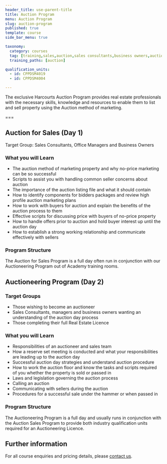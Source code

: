 ```yaml
---
header_title: use-parent-title
title: Auction Program
menu: Auction Program
slug: auction-program
published: true
template: course
side_bar_menu: true

taxonomy:
  category: courses
  tag: [training,sales,auction,sales consultants,business owners,auctioneer,managers]
  training_paths: [auction]

qualification_units:
  - id: CPPDSM4019
  - id: CPPDSM4004

---
```


The exclusive Harcourts Auction Program provides real estate professionals with the necessary skills, knowledge and resources to enable them to list and sell property using the Auction method of marketing.

===

## Auction for Sales (Day 1)
Target Group: Sales Consultants, Office Managers and Business Owners

### What you will Learn
- The auction method of marketing property and why no-price marketing can be so successful
- Scripts to assist you with handling common seller concerns about auction
- The importance of the auction listing file and what it should contain
- How to identify components for bidders packages and review high profile auction marketing plans
- How to work with buyers for auction and explain the benefits of the auction process to them
- Effective scripts for discussing price with buyers of no-price property
- How to handle offers prior to auction and hold buyer interest up until the auction day
- How to establish a strong working relationship and communicate effectively with sellers

### Program Structure
The Auction for Sales Program is a full day often run in conjunction with our Auctioneering Program out of Academy training rooms.

## Auctioneering Program (Day 2)

### Target Groups
- Those wishing to become an auctioneer
- Sales Consultants, managers and business owners wanting an understanding of the auction day process
- Those completing their full Real Estate Licence

### What you will Learn
- Responsibilities of an auctioneer and sales team
- How a reserve set meeting is conducted and what your responsibilities are leading up to the auction day
- Successful auction day strategies and understand auction procedure
- How to work the auction floor and know the tasks and scripts required of you whether the property is sold or passed in
- Laws and legislation governing the auction process
- Calling an auction
- Communicating with sellers during the auction
- Procedures for a successful sale under the hammer or when passed in

### Program Structure
The Auctioneering Program is a full day and usually runs in conjunction with the Auction Sales Program to provide both industry qualification units required for an Auctioneering Licence.

## Further information
For all course enquiries and pricing details, please [contact us](/about/contact-us).
